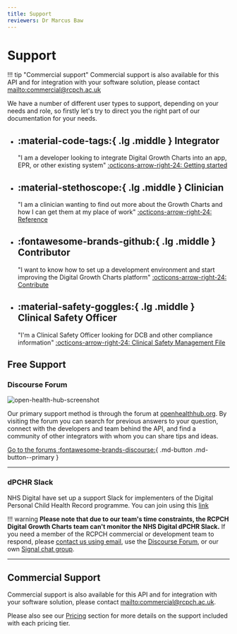 ```yaml
---
title: Support
reviewers: Dr Marcus Baw
---
```

# Support


!!! tip "Commercial support"
    Commercial support is also available for this API and for integration with your software solution, please contact <mailto:commercial@rcpch.ac.uk>

We have a number of different user types to support, depending on your needs and role, so firstly let's try to direct you the right part of our documentation for your needs.

<div class="grid cards" markdown>

-   :material-code-tags:{ .lg .middle } __Integrator__
    ---
    "I am a developer looking to integrate Digital Growth Charts into an app, EPR, or other existing system"
    [:octicons-arrow-right-24: Getting started](#)

-   :material-stethoscope:{ .lg .middle } __Clinician__
    ---
    "I am a clinician wanting to find out more about the Growth Charts and how I can get them at my place of work"
    [:octicons-arrow-right-24: Reference](../clini)

-   :fontawesome-brands-github:{ .lg .middle } __Contributor__
    ---
    "I want to know how to set up a development environment and start improving the Digital Growth Charts platform"
    [:octicons-arrow-right-24: Contribute](../developer/start-here.md)

-   :material-safety-goggles:{ .lg .middle } __Clinical Safety Officer__
    ---
    "I'm a Clinical Safety Officer looking for DCB and other compliance information"
    [:octicons-arrow-right-24: Clinical Safety Management File](../safety/overview.md)

</div>

## Free Support

### Discourse Forum

![open-health-hub-screenshot](../_assets/_images/ohh-screenshot.png)

Our primary support method is through the forum at [openhealthhub.org](https://openhealthhub.org/c/rcpch-digital-growth-charts). By visiting the forum you can search for previous answers to your question, connect with the developers and team behind the API, and find a community of other integrators with whom you can share tips and ideas.

[Go to the forums :fontawesome-brands-discourse:](https://openhealthhub.org/c/rcpch-digital-growth-charts){ .md-button .md-button--primary }

-----

### dPCHR Slack
NHS Digital have set up a support Slack for implementers of the Digital Personal Child Health Record programme.
You can join using this [link](https://join.slack.com/t/dpchrworkspace/shared_invite/zt-iz9ifaww-PWZ_3rfnsDaQxsvK9Wf51A)

!!! warning
    **Please note that due to our team's time constraints, the RCPCH Digital Growth Charts team can't monitor the NHS Digital dPCHR Slack.** If you need a member of the RCPCH commercial or development team to respond, please [contact us using email](../contact/contact.md), use the [Discourse Forum](https://openhealthhub.org/c/rcpch-digital-growth-charts), or our own [Signal chat group](https://signal.group/#CjQKIAjLf5lS9OZIAI6lsJKWP1LmeJXkUW_fzZH1ryEw3oFEEhBH-4F7WnlyYjKerjfzD6B0).

-----
## Commercial Support

Commercial support is also available for this API and for integration with your software solution, please contact <mailto:commercial@rcpch.ac.uk>.

Please also see our [Pricing](../products/pricing.md) section for more details on the support included with each pricing tier.